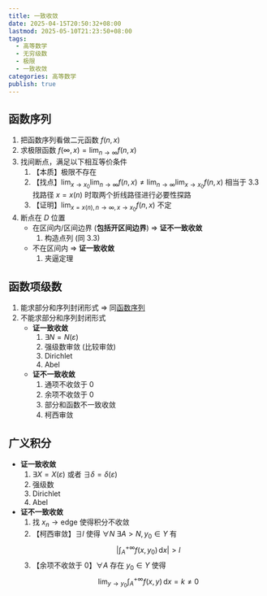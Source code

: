```yaml
---
title: 一致收敛
date: 2025-04-15T20:50:32+08:00
lastmod: 2025-05-10T21:23:50+08:00
tags:
  - 高等数学
  - 无穷级数
  - 极限
  - 一致收敛
categories: 高等数学
publish: true
---
```


## 函数序列

1. 把函数序列看做二元函数 $f(n,x)$
2. 求极限函数 $f(\infty,x)=\lim_{ n \to \infty }f(n,x)$
3. 找间断点，满足以下相互等价条件
	1. 【本质】极限不存在
	2. 【找点】$\lim_{ x \to x_{0} }\lim_{ n \to \infty }f(n,x)\neq \lim_{ n \to \infty }\lim_{ x \to x_{0} }f(n,x)$
		相当于 3.3 找路径 $x=x(n)$ 时取两个折线路径进行必要性探路
	 3. 【证明】$\lim_{ x = x(n),n\to \infty,x\to x_{0} }f(n,x)$ 不定
4. 断点在 $D$ 位置
	- 在区间内/区间边界 (**包括开区间边界**) 
		$\Rightarrow$ **证不一致收敛**
		1. 构造点列 (同 3.3)
	- 不在区间内
		$\Rightarrow$ **证一致收敛**
		1. 夹逼定理

## 函数项级数

1. 能求部分和序列封闭形式 $\Rightarrow$ 同[函数序列](%E4%B8%80%E8%87%B4%E6%94%B6%E6%95%9B.md#)
2. 不能求部分和序列封闭形式
	- **证一致收敛**
		1. $\exists N=N(\varepsilon)$
		2. 强级数审敛 (比较审敛)
		3. Dirichlet
		4. Abel
	- **证不一致收敛**
		1. 通项不收敛于 $0$
		2. 余项不收敛于 $0$
		3. 部分和函数不一致收敛
		4. 柯西审敛

## 广义积分

- **证一致收敛**
	1. $\exists X=X(\varepsilon)$ 或者 $\exists\delta=\delta(\varepsilon)$
	2. 强级数
	3. Dirichlet
	4. Abel
- **证不一致收敛**
	1. 找 $x_{n}\to \mathrm{edge}$ 使得积分不收敛
	2. 【柯西审敛】$\exists l$ 使得  $\forall N$ $\exists A>N,y_{0}\in Y$ 有 $$\left|\int_{A}^{+\infty} f(x,y_{0}) \, \mathrm{d}x \right| > l$$
	3. 【余项不收敛于 $0$】$\forall A$ 存在 $y_{0}\in Y$ 使得 $$\lim_{ y \to y_{0} } \int_{A}^{+\infty} f(x,y) \, \mathrm{d}x = k \neq 0$$
